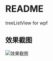 # README

treeListView for wpf 


## 效果截图

![效果截图](https://github.com/rsdte/TreeListView/blob/master/Snipaste_2021-07-02_23-41-31.jpg)





